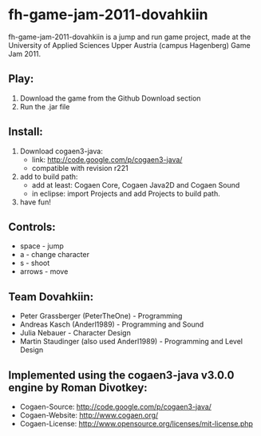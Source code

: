 fh-game-jam-2011-dovahkiin
====================

fh-game-jam-2011-dovahkiin is a jump and run game project, 
made at the University of Applied Sciences Upper Austria 
(campus Hagenberg) Game Jam 2011.

Play:
-------
1. Download the game from the Github Download section
2. Run the .jar file

Install:
---------
1. Download cogaen3-java:
	- link: http://code.google.com/p/cogaen3-java/
	- compatible with revision r221
2. add to build path:
	- add at least: Cogaen Core, Cogaen Java2D and Cogaen Sound
	- in eclipse: import Projects and add Projects to build path.
3. have fun!

Controls:
-------------
- space		- jump
- a			- change character
- s			- shoot
- arrows	- move

Team Dovahkiin:
-----------------------
- Peter Grassberger (PeterTheOne) - Programming
- Andreas Kasch (Anderl1989) - Programming and Sound
- Julia Nebauer - Character Design
- Martin Staudinger (also used Anderl1989) - Programming and Level Design

Implemented using the cogaen3-java v3.0.0 engine by Roman Divotkey:
------------------------------------------------------------------------------------------------------
- Cogaen-Source: 	http://code.google.com/p/cogaen3-java/
- Cogaen-Website:	http://www.cogaen.org/
- Cogaen-License:	http://www.opensource.org/licenses/mit-license.php
